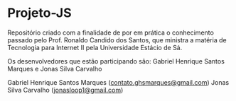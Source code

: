 # Projeto-JS

Repositório criado com a finalidade de por em prática o conhecimento passado pelo Prof. Ronaldo Candido dos Santos, que ministra a matéria de Tecnologia para Internet II pela Universidade Estácio de Sá. 

Os desenvolvedores que estão participando são: Gabriel Henrique Santos Marques e Jonas Silva Carvalho

Gabriel Henrique Santos Marques (contato.ghsmarques@gmail.com)
Jonas Silva Carvalho (jonasloop1@gmail.com)
